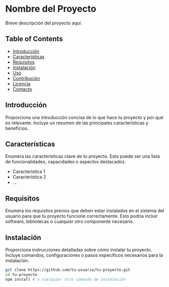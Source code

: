 # Nombre del Proyecto

Breve descripción del proyecto aquí.

## Table of Contents

- [Introducción](#introducción)
- [Características](#características)
- [Requisitos](#requisitos)
- [Instalación](#instalación)
- [Uso](#uso)
- [Contribución](#contribución)
- [Licencia](#licencia)
- [Contacto](#contacto)

## Introducción

Proporciona una introducción concisa de lo que hace tu proyecto y por qué es relevante. Incluye un resumen de las principales características y beneficios.

## Características

Enumera las características clave de tu proyecto. Esto puede ser una lista de funcionalidades, capacidades o aspectos destacados.

- Característica 1
- Característica 2
- ...

## Requisitos

Enumera los requisitos previos que deben estar instalados en el sistema del usuario para que tu proyecto funcione correctamente. Esto podría incluir software, bibliotecas o cualquier otro componente necesario.

## Instalación

Proporciona instrucciones detalladas sobre cómo instalar tu proyecto. Incluye comandos, configuraciones o pasos específicos necesarios para la instalación.

```bash
git clone https://github.com/tu-usuario/tu-proyecto.git
cd tu-proyecto
npm install # o cualquier otro comando de instalación
